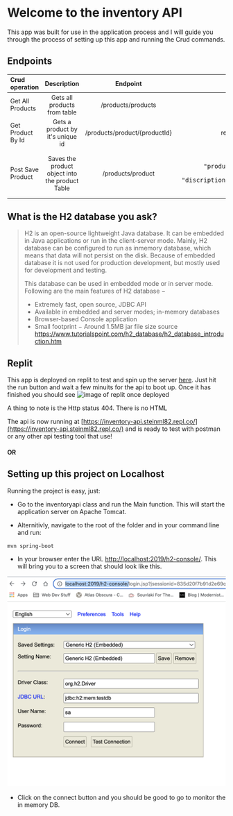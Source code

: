 # Welcome to the inventory API
This app was built for use in the application process and I will guide you through the process of setting up this app and running the Crud commands.  

## Endpoints
| Crud operation     | Description |  Endpoint   | Notes |
| :---        |    :----:   |   :----:   |          ---: |
| Get All Products      | Gets all products from table      |  /products/products | N/A |
| Get Product By Id   | Gets a product by it's unique id       |  /products/product/{productId}   |  replace productId with unique id |
| Post Save Product     | Saves the product object into the product Table     |  /products/product | <pre>{<br>    "productname": "TEST TEST TEST TEST",<br>    "discription": "TEST TEST TEST TEST"<br>}</pre>   |


## What is the H2 database you ask?  

 > H2 is an open-source lightweight Java database. It can be embedded in Java applications or run in the client-server mode. Mainly, H2 database can be configured to run as inmemory database, which means that data will not persist on the disk. Because of embedded database it is not used for production development, but mostly used for development and testing.
> 
>This database can be used in embedded mode or in server mode. Following are the main features of H2 database −
>
> - Extremely fast, open source, JDBC API
> - Available in embedded and server modes; in-memory databases
> - Browser-based Console application
> - Small footprint − Around 1.5MB jar file size
> source <https://www.tutorialspoint.com/h2_database/h2_database_introduction.htm>

## Replit 
This app is deployed on replit to test and spin up the server [here](https://replit.com/@Steinml82/inventory-api#src/main/resources/application.properties).
Just hit the run button and wait a few minuits for the api to boot up.  Once it has finished you should see ![image of replit once deployed]() 

A thing to note is the Http status 404. There is no HTML 

The api is now running at [https://inventory-api.steinml82.repl.co/](https://inventory-api.steinml82.repl.co/) and is ready to test with postman or any other api testing tool that use!

#### OR

## Setting up this project on Localhost
Running the project is easy, just:

- Go to the inventoryapi class and run the Main function.
This will start the application server on Apache Tomcat.

- Alternitivly, navigate to the root of the folder and in your command line and  run: 
 ```
 mvn spring-boot
 ```

- In your browser enter the URL <http://localhost:2019/h2-console/>. This will bring you to a screen that should look like this.  

![look like this](H2-database%20PM.png)

- Click on the connect button and you should be good to go to monitor the in memory DB.

